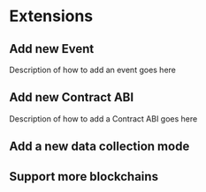 # Extensions
## Add new Event
Description of how to add an event goes here
## Add new Contract ABI
Description of how to add a Contract ABI goes here
## Add a new data collection mode

## Support more blockchains
